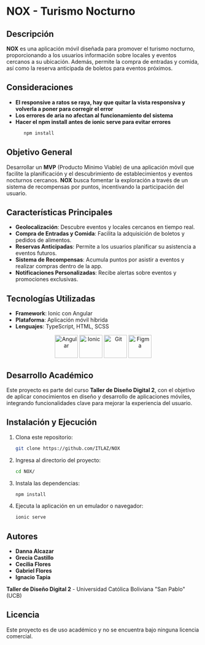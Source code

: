 # NOX - Turismo Nocturno

## Descripción

**NOX** es una aplicación móvil diseñada para promover el turismo nocturno, proporcionando a los usuarios información sobre locales y eventos cercanos a su ubicación. Además, permite la compra de entradas y comida, así como la reserva anticipada de boletos para eventos próximos.

## Consideraciones
- **El responsive a ratos se raya, hay que quitar la vista responsiva y volverla a poner para corregir el error**
- **Los errores de aria no afectan al funcionamiento del sistema**
- **Hacer el npm install antes de ionic serve para evitar errores**
  ```bash
     npm install
  ```

## Objetivo General

Desarrollar un **MVP** (Producto Mínimo Viable) de una aplicación móvil que facilite la planificación y el descubrimiento de establecimientos y eventos nocturnos cercanos. **NOX** busca fomentar la exploración a través de un sistema de recompensas por puntos, incentivando la participación del usuario.

## Características Principales

- **Geolocalización**: Descubre eventos y locales cercanos en tiempo real.
- **Compra de Entradas y Comida**: Facilita la adquisición de boletos y pedidos de alimentos.
- **Reservas Anticipadas**: Permite a los usuarios planificar su asistencia a eventos futuros.
- **Sistema de Recompensas**: Acumula puntos por asistir a eventos y realizar compras dentro de la app.
- **Notificaciones Personalizadas**: Recibe alertas sobre eventos y promociones exclusivas.

## Tecnologías Utilizadas

- **Framework**: Ionic con Angular
- **Plataforma**: Aplicación móvil híbrida
- **Lenguajes**: TypeScript, HTML, SCSS

<p align="center">
  <img src="https://angular.io/assets/images/logos/angular/angular.svg" alt="Angular" height="60">
  <img src="https://upload.wikimedia.org/wikipedia/commons/thumb/d/d4/Ionic_Logo.svg/512px-Ionic_Logo.svg.png" alt="Ionic" height="60">
  <img src="https://git-scm.com/images/logos/downloads/Git-Icon-1788C.png" alt="Git" height="60">
  <img src="https://upload.wikimedia.org/wikipedia/commons/3/33/Figma-logo.svg" alt="Figma" height="60">
</p>

## Desarrollo Académico

Este proyecto es parte del curso **Taller de Diseño Digital 2**, con el objetivo de aplicar conocimientos en diseño y desarrollo de aplicaciones móviles, integrando funcionalidades clave para mejorar la experiencia del usuario.

## Instalación y Ejecución

1. Clona este repositorio:

     ```bash
     git clone https://github.com/ITLAZ/NOX
     ```

2. Ingresa al directorio del proyecto:

     ```bash
     cd NOX/
     ```

3. Instala las dependencias:

     ```bash
     npm install
     ```

4. Ejecuta la aplicación en un emulador o navegador:

     ```bash
     ionic serve
     ```

## Autores

- **Danna Alcazar**
- **Grecia Castillo**
- **Cecilia Flores**
- **Gabriel Flores**
- **Ignacio Tapia**

**Taller de Diseño Digital 2** - Universidad Católica Boliviana "San Pablo" (UCB)

## Licencia

Este proyecto es de uso académico y no se encuentra bajo ninguna licencia comercial.
